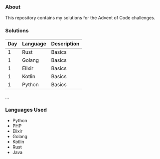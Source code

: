 ### About

This repository contains my solutions for the Advent of Code challenges.


### Solutions

| Day | Language | Description |
|-----|----------|-------------|
| 1   |  Rust    | Basics      |
| 1   |  Golang  | Basics      |
| 1   |  Elixir  | Basics      |
| 1   |  Kotlin  | Basics      |
| 1   |  Python  | Basics      |
...


### Languages Used

- Python
- PHP
- Elixir
- Golang
- Kotlin
- Rust
- Java

